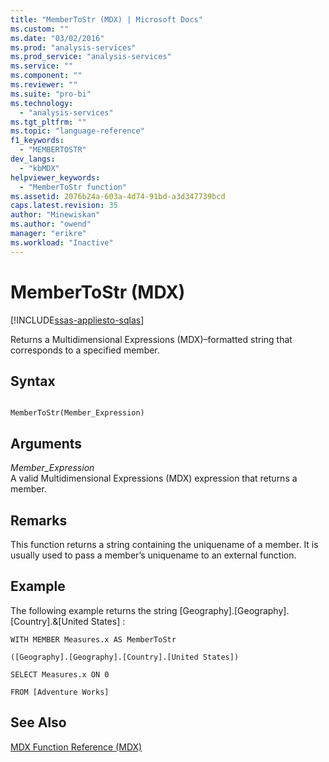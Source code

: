 ```yaml
---
title: "MemberToStr (MDX) | Microsoft Docs"
ms.custom: ""
ms.date: "03/02/2016"
ms.prod: "analysis-services"
ms.prod_service: "analysis-services"
ms.service: ""
ms.component: ""
ms.reviewer: ""
ms.suite: "pro-bi"
ms.technology: 
  - "analysis-services"
ms.tgt_pltfrm: ""
ms.topic: "language-reference"
f1_keywords: 
  - "MEMBERTOSTR"
dev_langs: 
  - "kbMDX"
helpviewer_keywords: 
  - "MemberToStr function"
ms.assetid: 2076b24a-603a-4d74-91bd-a3d347739bcd
caps.latest.revision: 35
author: "Minewiskan"
ms.author: "owend"
manager: "erikre"
ms.workload: "Inactive"
---
```

# MemberToStr (MDX)
[!INCLUDE[ssas-appliesto-sqlas](../includes/ssas-appliesto-sqlas.md)]

  Returns a Multidimensional Expressions (MDX)–formatted string that corresponds to a specified member.  
  
## Syntax  
  
```  
  
MemberToStr(Member_Expression)   
```  
  
## Arguments  
 *Member_Expression*  
 A valid Multidimensional Expressions (MDX) expression that returns a member.  
  
## Remarks  
 This function returns a string containing the uniquename of a member. It is usually used to pass a member’s uniquename to an external function.  
  
## Example  
 The following example returns the string [Geography].[Geography].[Country].&[United States] :  
  
 `WITH MEMBER Measures.x AS MemberToStr`  
  
 `([Geography].[Geography].[Country].[United States])`  
  
 `SELECT Measures.x ON 0`  
  
 `FROM [Adventure Works]`  
  
## See Also  
 [MDX Function Reference &#40;MDX&#41;](../mdx/mdx-function-reference-mdx.md)  
  
  
